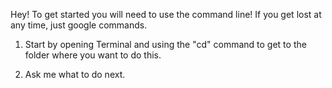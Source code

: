 Hey! To get started you will need to use the command line! If you get lost at any time, just google commands.

1. Start by opening Terminal and using the "cd" command to get to the folder where you want to do this.

2. Ask me what to do next.